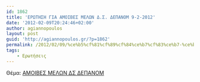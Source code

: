 ```yaml
---
id: 1862
title: 'ΕΡΩΤΗΣΗ ΓΙΑ ΑΜΟΙΒΕΣ ΜΕΛΩΝ Δ.Σ. ΔΕΠΑΝΟΜ 9-2-2012'
date: '2012-02-09T20:24:46+02:00'
author: agiannopoulos
layout: post
guid: 'http://agiannopoulos.gr/?p=1862'
permalink: /2012/02/09/%ce%b5%cf%81%cf%89%cf%84%ce%b7%cf%83%ce%b7-%ce%b3%ce%b9%ce%b1-%ce%b1%ce%bc%ce%bf%ce%b9%ce%b2%ce%b5%cf%83-%ce%bc%ce%b5%ce%bb%cf%89%ce%bd-%ce%b4-%cf%83-%ce%b4%ce%b5%cf%80%ce%b1%ce%bd%ce%bf%ce%bc-9-2-20/
tags:
    - Ερωτήσεις
---
```


Θέμα: [ΑΜΟΙΒΕΣ ΜΕΛΩΝ ΔΣ ΔΕΠΑΝΟΜ](/wp-content/uploads/2012/04/ceb1cebccebfceb9ceb2ceb5cf83-cebcceb5cebbcf89cebd-ceb4cf83-ceb4ceb5cf80ceb1cebdcebfcebc-09022012.doc)